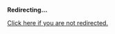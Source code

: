<!DOCTYPE html>
<html>
<head>
<title>Redirecting...</title>
<link rel="canonical" href="http://blog.jle.im/entry/unique-sample-drawing-searches-with-list-and-statet.md"/>
<meta http-equiv="content-type" content="text/html; charset=utf-8" />
<meta http-equiv="refresh" content="0; url=#{destination_path}" />
</head>
<body>
  <p><strong>Redirecting...</strong></p>
  <p><a href='http://blog.jle.im/entry/unique-sample-drawing-searches-with-list-and-statet.md'>Click here if you are not redirected.</a></p>
  <script>
    document.location.href = "http://blog.jle.im/entry/unique-sample-drawing-searches-with-list-and-statet.md";
  </script>
</body>
</html>

